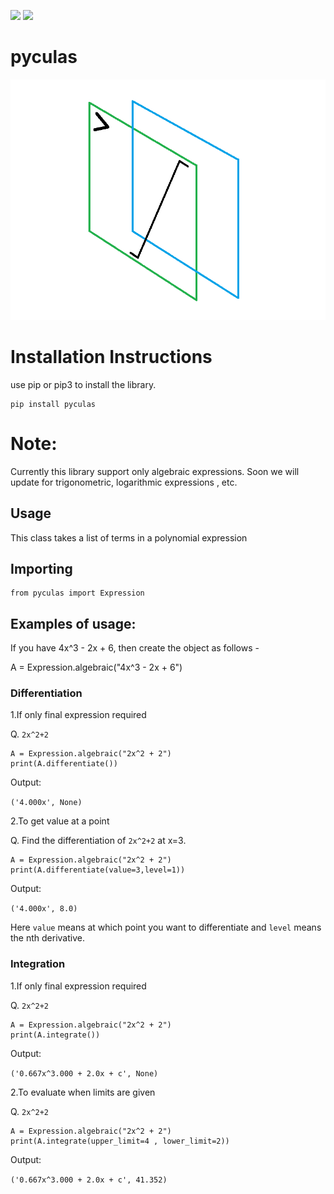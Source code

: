 ![](https://img.shields.io/badge/license-MIT-yellowgreen)
![](https://img.shields.io/badge/python-3.8-red)

# pyculas

![](pyculaslogo.png)

# Installation Instructions
use pip or pip3 to install the library.
```
pip install pyculas
```
# Note:
Currently this library support only algebraic expressions. Soon we will update for trigonometric, logarithmic expressions , etc.

## Usage

This class takes a list of terms in a polynomial expression

## Importing

```
from pyculas import Expression
```

## Examples of usage:

If you have 4x^3 - 2x + 6, then create the object as follows -

A = Expression.algebraic("4x^3 - 2x + 6")


### Differentiation

1.If only final expression required

Q. `2x^2+2`

```
A = Expression.algebraic("2x^2 + 2")
print(A.differentiate())
```
Output:

`('4.000x', None)`

2.To get value at a point

Q. Find the differentiation of `2x^2+2` at x=3. 

```
A = Expression.algebraic("2x^2 + 2")
print(A.differentiate(value=3,level=1))
```
Output:

`('4.000x', 8.0)`     

Here `value` means at which point you want to differentiate and `level` means the nth derivative.

### Integration

1.If only final expression required

Q. `2x^2+2`

```
A = Expression.algebraic("2x^2 + 2")
print(A.integrate())
```
Output:

`('0.667x^3.000 + 2.0x + c', None)`

2.To evaluate when limits are given

Q. `2x^2+2`

```
A = Expression.algebraic("2x^2 + 2")
print(A.integrate(upper_limit=4 , lower_limit=2))
```
Output:

`('0.667x^3.000 + 2.0x + c', 41.352)`
